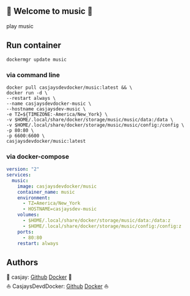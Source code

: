 ## 👋 Welcome to music 🚀  

 play music  
  
  
## Run container

```shell
dockermgr update music
```

### via command line

```shell
docker pull casjaysdevdocker/music:latest && \
docker run -d \
--restart always \
--name casjaysdevdocker-music \
--hostname casjaysdev-music \
-e TZ=${TIMEZONE:-America/New_York} \
-v $HOME/.local/share/docker/storage/music/music/data:/data \
-v $HOME/.local/share/docker/storage/music/music/config:/config \
-p 80:80 \
-p 6600:6600 \
casjaysdevdocker/music:latest
```

### via docker-compose

```yaml
version: "2"
services:
  music:
    image: casjaysdevdocker/music
    container_name: music
    environment:
      - TZ=America/New_York
      - HOSTNAME=casjaysdev-music
    volumes:
      - $HOME/.local/share/docker/storage/music/data:/data:z
      - $HOME/.local/share/docker/storage/music/config:/config:z
    ports:
      - 80:80
    restart: always
```

## Authors  

🤖 casjay: [Github](https://github.com/casjay) [Docker](https://hub.docker.com/r/casjay) 🤖  
⛵ CasjaysDevdDocker: [Github](https://github.com/casjaysdev) [Docker](https://hub.docker.com/r/casjaysdevdocker) ⛵  
